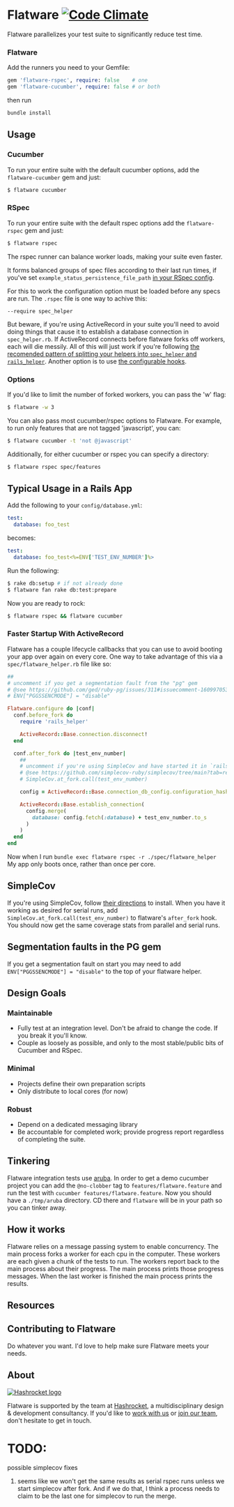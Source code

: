 # Flatware [![Code Climate][code-climate-badge]][code-climate]

[code-climate-badge]: https://codeclimate.com/github/briandunn/flatware.svg
[code-climate]: https://codeclimate.com/github/briandunn/flatware

Flatware parallelizes your test suite to significantly reduce test time.

### Flatware

Add the runners you need to your Gemfile:

```ruby
gem 'flatware-rspec', require: false    # one
gem 'flatware-cucumber', require: false # or both
```

then run

```sh
bundle install
```

## Usage

### Cucumber

To run your entire suite with the default cucumber options, add the `flatware-cucumber` gem and just:

```sh
$ flatware cucumber
```

### RSpec

To run your entire suite with the default rspec options add the `flatware-rspec` gem and just:

```sh
$ flatware rspec
```

The rspec runner can balance worker loads, making your suite even faster.

It forms balanced groups of spec files according to their last run times, if you've set `example_status_persistence_file_path` [in your RSpec config](https://relishapp.com/rspec/rspec-core/v/3-8/docs/command-line/only-failures).

For this to work the configuration option must be loaded before any specs are run. The `.rspec` file is one way to achive this:

    --require spec_helper

But beware, if you're using ActiveRecord in your suite you'll need to avoid doing things that cause it to establish a database connection in `spec_helper.rb`. If ActiveRecord connects before flatware forks off workers, each will die messily. All of this will just work if you're following [the recomended pattern of splitting your helpers into `spec_helper` and `rails_helper`](https://github.com/rspec/rspec-rails/blob/v3.8.2/lib/generators/rspec/install/templates/spec/rails_helper.rb). Another option is to use [the configurable hooks](
#faster-startup-with-activerecord
).

### Options

If you'd like to limit the number of forked workers, you can pass the 'w' flag:

```sh
$ flatware -w 3
```

You can also pass most cucumber/rspec options to Flatware. For example, to run only
features that are not tagged 'javascript', you can:

```sh
$ flatware cucumber -t 'not @javascript'
```

Additionally, for either cucumber or rspec you can specify a directory:

```sh
$ flatware rspec spec/features
```

## Typical Usage in a Rails App

Add the following to your `config/database.yml`:

```yml
test:
  database: foo_test
```

becomes:

```yml
test:
  database: foo_test<%=ENV['TEST_ENV_NUMBER']%>
```

Run the following:

```sh
$ rake db:setup # if not already done
$ flatware fan rake db:test:prepare
```

Now you are ready to rock:

```sh
$ flatware rspec && flatware cucumber
```

### Faster Startup With ActiveRecord

Flatware has a couple lifecycle callbacks that you can use to avoid booting your app
over again on every core. One way to take advantage of this via a `spec/flatware_helper.rb` file like so:

```ruby
##
# uncomment if you get a segmentation fault from the "pg" gem
# @see https://github.com/ged/ruby-pg/issues/311#issuecomment-1609970533
# ENV["PGGSSENCMODE"] = "disable"

Flatware.configure do |conf|
  conf.before_fork do
    require 'rails_helper'

    ActiveRecord::Base.connection.disconnect!
  end

  conf.after_fork do |test_env_number|
    ##
    # uncomment if you're using SimpleCov and have started it in `rails_helper` as suggested here:
    # @see https://github.com/simplecov-ruby/simplecov/tree/main?tab=readme-ov-file#use-it-with-any-framework
    # SimpleCov.at_fork.call(test_env_number)

    config = ActiveRecord::Base.connection_db_config.configuration_hash

    ActiveRecord::Base.establish_connection(
      config.merge(
        database: config.fetch(:database) + test_env_number.to_s
      )
    )
  end
end
```
Now when I run `bundle exec flatware rspec -r ./spec/flatware_helper` My app only boots once, rather than once per core.

## SimpleCov

If you're using SimpleCov, follow [their directions](https://github.com/simplecov-ruby/simplecov/tree/main?tab=readme-ov-file#use-it-with-any-framework) to install. When you have it working as desired for serial runs, add
`SimpleCov.at_fork.call(test_env_number)` to flatware's `after_fork` hook. You should now get the same coverage stats from parallel and serial runs.

## Segmentation faults in the PG gem

If you get a segmentation fault on start you may need to add `ENV["PGGSSENCMODE"] = "disable"` to the top of your flatware helper.

## Design Goals

### Maintainable

* Fully test at an integration level. Don't be afraid to change the code. If you
  break it you'll know.
* Couple as loosely as possible, and only to the most stable/public bits of
  Cucumber and RSpec.

### Minimal

* Projects define their own preparation scripts
* Only distribute to local cores (for now)

### Robust

* Depend on a dedicated messaging library
* Be accountable for completed work; provide progress report regardless of
  completing the suite.

## Tinkering

Flatware integration tests use [aruba][a]. In order to get a demo cucumber project you
can add the `@no-clobber` tag to `features/flatware.feature` and run the test
with `cucumber features/flatware.feature`. Now you should have a `./tmp/aruba`
directory. CD there and `flatware` will be in your path so you can tinker away.

## How it works

Flatware relies on a message passing system to enable concurrency. The main process forks a worker for each cpu in the computer. These workers are each given a chunk of the tests to run. The workers report back to the main process about their progress. The main process prints those progress messages. When the last worker is finished the main process prints the results.

## Resources

[a]: https://github.com/cucumber/aruba

## Contributing to Flatware

Do whatever you want. I'd love to help make sure Flatware meets your needs.

## About

[![Hashrocket logo](https://hashrocket.com/hashrocket_logo.svg)](https://hashrocket.com)

Flatware is supported by the team at [Hashrocket](https://hashrocket.com), a multidisciplinary design & development consultancy. If you'd like to [work with us](https://hashrocket.com/contact-us/hire-us) or [join our team](https://hashrocket.com/contact-us/jobs), don't hesitate to get in touch.


# TODO:

possible simplecov fixes

1. seems like we won't get the same results as serial rspec runs unless we start simplecov after fork. And if we do that, I think a process needs to claim to be the last one for simplecov to run the merge.
